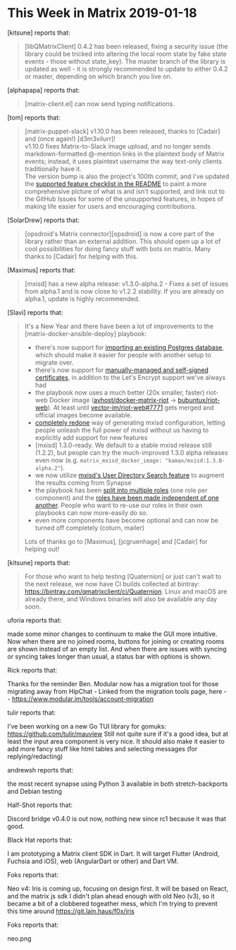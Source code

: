 # This Week in Matrix 2019-01-18

[kitsune] reports that:

> [libQMatrixClient] 0.4.2 has been released, fixing a security issue (the library could be tricked into altering the local room state by fake state events - those without state_key). The master branch of the library is updated as well - it is strongly recommended to update to either 0.4.2 or master, depending on which branch you live on.

[alphapapa] reports that:

> [matrix-client.el] can now send typing notifications.

[tom] reports that:

> [matrix-puppet-slack] v1.10.0 has been released, thanks to [Cadair] and (once again!) [d3m3vilurr]!  
> v1.10.0 fixes Matrix-to-Slack image upload, and no longer sends markdown-formatted @-mention links in the plaintext body of Matrix events; instead, it uses plaintext username the way text-only clients traditionally have it.  
> The version bump is also the project's 100th commit, and I've updated the [supported feature checklist in the README](https://github.com/matrix-hacks/matrix-puppet-slack#features-and-roadmap) to paint a more comprehensive picture of what is and isn't supported, and link out to the GitHub Issues for some of the unsupported features, in hopes of making life easier for users and encouraging contributions.

[SolarDrew] reports that:

> [opsdroid's Matrix connector][opsdroid] is now a core part of the library rather than an external addition. This should open up a lot of cool possibilities for doing fancy stuff with bots on matrix. Many thanks to [Cadair] for helping with this.

[Maximus] reports that:

> [mxisd] has a new alpha release: v1.3.0-alpha.2 - Fixes a set of issues from alpha.1 and is now close to v1.2.2 stability. If you are already on alpha.1,  update is highly recommended.

[Slavi] reports that:

> It's a New Year and there have been a lot of improvements to the [matrix-docker-ansible-deploy] playbook:
> 
> * there's now support for [importing an existing Postgres database](https://github.com/spantaleev/matrix-docker-ansible-deploy/blob/fef6c052c34404a15985a87ad9593596c349cd04/docs/importing-postgres.md), which should make it easier for people with another setup to migrate over.
> * there's now support for [manually-managed and self-signed certificates](https://github.com/spantaleev/matrix-docker-ansible-deploy/blob/fef6c052c34404a15985a87ad9593596c349cd04/docs/configuring-playbook-ssl-certificates.md), in addition to the Let's Encrypt support we've always had
> * the playbook now uses a much better (20x smaller, faster) riot-web Docker image ([avhost/docker-matrix-riot](https://hub.docker.com/r/avhost/docker-matrix-riot/) -> [bubuntux/riot-web](https://hub.docker.com/r/bubuntux/riot-web/)). At least until [vector-im/riot-web#7771](https://github.com/vector-im/riot-web/pull/7771) gets merged and official images become available.
> * [completely redone](https://github.com/spantaleev/matrix-docker-ansible-deploy/blob/fef6c052c34404a15985a87ad9593596c349cd04/CHANGELOG.md#bc-break-mxisd-configuration-changes) way of generating mxisd configuration, letting people unleash the full power of mxisd without us having to explicitly add support for new features
> * [mxisd] 1.3.0-ready. We default to a stable mxisd release still (1.2.2), but people can try the much-improved 1.3.0 alpha releases even now (e.g. `matrix_mxisd_docker_image: "kamax/mxisd:1.3.0-alpha.2"`).
> * we now utilize [mxisd's User Directory Search feature](https://github.com/kamax-matrix/mxisd/blob/4185b644b7b69af36bb1fdc81976a36590b1b97f/docs/features/directory.md) to augment the results coming from Synapse
> * the playbook has been [split into multiple roles](https://github.com/spantaleev/matrix-docker-ansible-deploy/blob/fef6c052c34404a15985a87ad9593596c349cd04/CHANGELOG.md#splitting-the-playbook-into-multiple-roles) (one role per component) and the [roles have been made independent of one another](https://github.com/spantaleev/matrix-docker-ansible-deploy/blob/fef6c052c34404a15985a87ad9593596c349cd04/CHANGELOG.md#bc-break-making-the-playbooks-roles-more-independent-of-one-another). People who want to re-use our roles in their own playbooks can now more-easily do so.
> * even more components have become optional and can now be turned off completely (coturn, mailer)
> 
> Lots of thanks go to [Maximus], [jcgruenhage] and [Cadair] for helping out!

[kitsune] reports that:

> For those who want to help testing [Quaternion] or just can't wait to the next release, we now have CI builds collected at bintray: <https://bintray.com/qmatrixclient/ci/Quaternion>. Linux and macOS are already there, and Windows binaries will also be available any day soon.

uforia reports that:

made some minor changes to continuum to make the GUI more intuitive. Now when there are no joined rooms, buttons for joining or creating rooms are shown instead of an empty list. And when there are issues with syncing or syncing takes longer than usual, a status bar with options is shown.

Rick reports that:

Thanks for the reminder Ben. Modular now has a migration tool for those migrating away from HipChat - Linked from the migration tools page, here -- https://www.modular.im/tools/account-migration

tulir reports that:

I've been working on a new Go TUI library for gomuks: https://github.com/tulir/mauview
Still not quite sure if it's a good idea, but at least the input area component is very nice. It should also make it easier to add more fancy stuff like html tables and selecting messages (for replying/redacting)

andrewsh reports that:

the most recent synapse using Python 3 available in both stretch-backports and Debian testing

Half-Shot reports that:

Discord bridge v0.4.0 is out now, nothing new since rc1 because it was that good.

Black Hat reports that:

I am prototyping a Matrix client SDK in Dart. It will target Flutter (Android, Fuchsia and iOS), web (AngularDart or other) and Dart VM.

Foks reports that:

Neo v4: Iris is coming up, focusing on design first. It will be based on React, and the matrix js sdk
I didn't plan ahead enough with old Neo (v3), so it became a bit of a clobbered togeather mess, which I'm trying to prevent this time around
https://git.lain.haus/f0x/iris

Foks reports that:

neo.png
